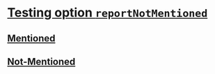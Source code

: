 # [Testing option `reportNotMentioned`](#testing-option-reportnotmentioned)

## [Mentioned](#mentioned)

## [Not-Mentioned](#not-mentioned)
